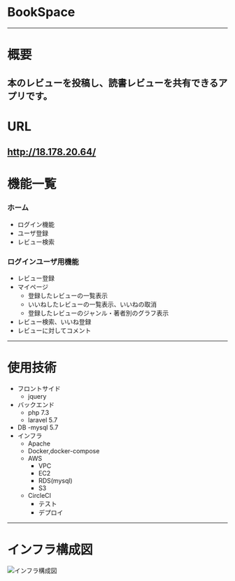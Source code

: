 # BookSpace
---
# 概要   
本のレビューを投稿し、読書レビューを共有できるアプリです。
---
# URL
http://18.178.20.64/
---
# 機能一覧
### ホーム
- ログイン機能
- ユーザ登録
- レビュー検索
### ログインユーザ用機能
- レビュー登録
- マイページ
  - 登録したレビューの一覧表示
  - いいねしたレビューの一覧表示、いいねの取消
  - 登録したレビューのジャンル・著者別のグラフ表示
- レビュー検索、いいね登録
- レビューに対してコメント

---
# 使用技術   
- フロントサイド   
  - jquery
- バックエンド
  - php 7.3
  - laravel 5.7
- DB
  -mysql 5.7
- インフラ
  - Apache
  - Docker,docker-compose
  - AWS
    - VPC
    - EC2
    - RDS(mysql)
    - S3
  - CircleCI
    - テスト
    - デプロイ
---
# インフラ構成図
![インフラ構成図](https://github.com/hironori11an/phpP_work/tree/master/src/infra-config.png)
